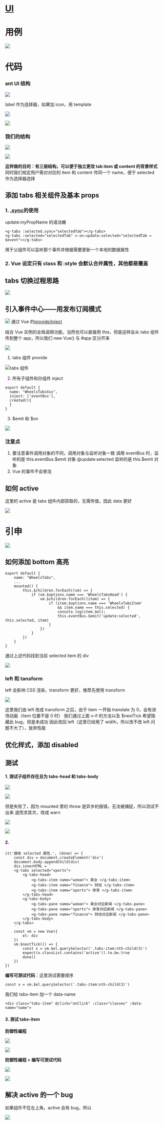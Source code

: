 # [UI](https://www.yuque.com/u29422/gulu/268970 "null")

# 用例

![](https://upload-images.jianshu.io/upload_images/7094266-e6ba52db101a0064.png?imageMogr2/auto-orient/strip%7CimageView2/2/w/1240)

# 代码

### ant UI 结构

![](https://upload-images.jianshu.io/upload_images/7094266-9fa57146eb1a83cd.png?imageMogr2/auto-orient/strip%7CimageView2/2/w/1240)

label 作为选择器，如果加 icon，用 template

![](https://upload-images.jianshu.io/upload_images/7094266-bb5b8c7bb8bca0f4.png?imageMogr2/auto-orient/strip%7CimageView2/2/w/1240)

![](https://upload-images.jianshu.io/upload_images/7094266-2576ecea6e203dda.png?imageMogr2/auto-orient/strip%7CimageView2/2/w/1240)

### 我们的结构

![](https://upload-images.jianshu.io/upload_images/7094266-383e4a67acc86b21.png?imageMogr2/auto-orient/strip%7CimageView2/2/w/1240)

![](https://upload-images.jianshu.io/upload_images/7094266-1f641d087988f2c0.png?imageMogr2/auto-orient/strip%7CimageView2/2/w/1240)

**这样做的目的：有三层结构，可以便于独立更改 tab item 或 content 的背景样式**
同时我们规定用户需对对应的 item 和 content 传同一个 name，便于 selected 作为选择器选择

## 添加 tabs 相关组件及基本 props

### 1. [.sync](https://cn.vuejs.org/v2/guide/components-custom-events.html#sync-%E4%BF%AE%E9%A5%B0%E7%AC%A6)的使用

update:myPropName 的语法糖

```
<g-tabs :selected.sync="selectedTab"></g-tabs>
<g-tabs :selected="selectedTab" v-on:update:selected="selectedTab = $event"></g-tabs>
```

用于父组件可以监听那个事件并根据需要更新一个本地的数据属性

### 2. Vue 设定只有 class 和 :style 会默认合并属性，其他都是覆盖

## tabs 切换过程思路

![](https://upload-images.jianshu.io/upload_images/7094266-613a80e39b0d832f.png?imageMogr2/auto-orient/strip%7CimageView2/2/w/1240)

## 引入事件中心——用发布订阅模式

![](https://upload-images.jianshu.io/upload_images/7094266-98990d85f24f93d8.png?imageMogr2/auto-orient/strip%7CimageView2/2/w/1240)
通过 Vue 的[provide/inject](https://cn.vuejs.org/v2/api/#provide-inject)

结合 Vue 实例的全局调用功能，当然也可以直接用 this，但是这样会从 tabs 组件传到整个 app，所以我们 new Vue() 与 #app 区分开来

![](https://upload-images.jianshu.io/upload_images/7094266-6c6c874b69c8db5c.png?imageMogr2/auto-orient/strip%7CimageView2/2/w/1240)

1. tabs 组件 provide

![tabs 组件](https://upload-images.jianshu.io/upload_images/7094266-059ce1e5b6d94f52.png?imageMogr2/auto-orient/strip%7CimageView2/2/w/1240)

2. 所有子组件和孙组件 inject

```
export default {
  name: "WheelsTabsXxx",
  inject: ['eventBus'],
  created(){
  }
}
```

3. \$emit 和 \$on

![](https://upload-images.jianshu.io/upload_images/7094266-01a59f28dbf6fb06.png?imageMogr2/auto-orient/strip%7CimageView2/2/w/1240)

### 注意点

1. 要注意事件调用对象的不同，调用对象与监听对象一致
   调用 eventBus 时，监听的是 this.eventBus.\$emit 对象
   @update:selected 监听的是 this.\$emit 对象
2. Vue 的事件不会冒泡

## 如何 active

这里的 active 是 tabs 组件内部获取的，无需传值，因此 data 更好

![](https://upload-images.jianshu.io/upload_images/7094266-3add530b10dde416.png?imageMogr2/auto-orient/strip%7CimageView2/2/w/1240)

# 引申

![](https://upload-images.jianshu.io/upload_images/7094266-be52f2eac91b3db6.png?imageMogr2/auto-orient/strip%7CimageView2/2/w/1240)

## 如何添加 bottom 高亮

```
export default {
    name: "WheelsTabs",
    ...
    mounted() {
        this.$children.forEach((vm) => {
            if (vm.$options.name === 'WheelsTabsHead') {
                vm.$children.forEach((item) => {
                    if (item.$options.name === 'WheelsTabsItem'
                        && item.name === this.selected) {
                        console.log(item.$el);
                        this.eventBus.$emit('update:selected', this.selected, item)
                    }
                })
            }
        })
    }
}
```

通过上述代码找到当前 selected item 的 div

![](https://upload-images.jianshu.io/upload_images/7094266-757002730ded1fd5.png?imageMogr2/auto-orient/strip%7CimageView2/2/w/1240)

### left 和 tansform

left 会影响 CSS 渲染，transform 更好，推荐先使用 transform

![](https://upload-images.jianshu.io/upload_images/7094266-8b1170157b82ccbe.png?imageMogr2/auto-orient/strip%7CimageView2/2/w/1240)

这里我们由 left 改成 transform 之后，由于 item 一开始 translate 为 0，会有进场动画（item 位置不是 0 时）
我们通过上面 v-if 的方法以及 \$nextTick 希望隐藏此 bug，但是未成功
因此改回 left（这里已经用了 width，所以改不改 left 问题不大了），放弃性能

## 优化样式，添加 disabled

## 测试

#### 1. 测试子组件存在且为 tabs-head 和 tabs-body

![](https://upload-images.jianshu.io/upload_images/7094266-bab0fa69493561de.png?imageMogr2/auto-orient/strip%7CimageView2/2/w/1240)

![](https://upload-images.jianshu.io/upload_images/7094266-406946d6faa1dd18.png?imageMogr2/auto-orient/strip%7CimageView2/2/w/1240)

但是失败了，因为 mounted 里的 throw 是异步的报错，无法被捕捉，所以测试不出来
退而求其次，改成 warn

![](https://upload-images.jianshu.io/upload_images/7094266-f0b6d9a8373abe6a.png?imageMogr2/auto-orient/strip%7CimageView2/2/w/1240)

![](https://upload-images.jianshu.io/upload_images/7094266-9c7de75d43834974.png?imageMogr2/auto-orient/strip%7CimageView2/2/w/1240)

#### 2.

```
it('接收 selected 属性.', (done) => {
    const div = document.createElement('div')
    document.body.appendChild(div)
    div.innerHTML = `
    <g-tabs selected="sports">
        <g-tabs-head>
            <g-tabs-item name="woman"> 美女 </g-tabs-item>
            <g-tabs-item name="finance"> 财经 </g-tabs-item>
            <g-tabs-item name="sports"> 体育 </g-tabs-item>
        </g-tabs-head>
        <g-tabs-body>
            <g-tabs-pane name="woman"> 美女对应新闻 </g-tabs-pane>
            <g-tabs-pane name="sports"> 体育对应新闻 </g-tabs-pane>
            <g-tabs-pane name="finance"> 财经对应新闻 </g-tabs-pane>
        </g-tabs-body>
    </g-tabs>
    `
    const vm = new Vue({
        el: div
    })
    vm.$nextTick(() => {
        const x = vm.$el.querySelector('.tabs-item:nth-child(3)')
        expect(x.classList.contains('active')).to.be.true
        done()
    })
})
```

**编写可测试代码**：这里测试需要顺序

```
const x = vm.$el.querySelector('.tabs-item:nth-child(3)')
```

我们给 tabs-item 加一个 data-name

```
<div class="tabs-item" @click="onClick" :class="classes" :data-name="name">
```

#### 3. 测试 tabs-item

**防御性编程**

![](https://upload-images.jianshu.io/upload_images/7094266-42c87c9f885304d7.png?imageMogr2/auto-orient/strip%7CimageView2/2/w/1240)

![](https://upload-images.jianshu.io/upload_images/7094266-099d288dcec1ff07.png?imageMogr2/auto-orient/strip%7CimageView2/2/w/1240)

**防御性编程 + 编写可测试代码**

![](https://upload-images.jianshu.io/upload_images/7094266-3513215c262ee2c0.png?imageMogr2/auto-orient/strip%7CimageView2/2/w/1240)

![](https://upload-images.jianshu.io/upload_images/7094266-6e93239312341518.png?imageMogr2/auto-orient/strip%7CimageView2/2/w/1240)

## 解决 active 的一个 bug

如果组件不在左上角，active 会有 bug，所以

![](https://upload-images.jianshu.io/upload_images/7094266-72833ab5d597124e.png?imageMogr2/auto-orient/strip%7CimageView2/2/w/1240)

